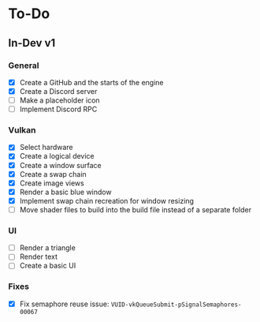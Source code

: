 # To-Do
## In-Dev v1
### General
- [x] Create a GitHub and the starts of the engine
- [x] Create a Discord server
- [ ] Make a placeholder icon
- [ ] Implement Discord RPC
### Vulkan
- [x] Select hardware
- [x] Create a logical device
- [x] Create a window surface
- [x] Create a swap chain
- [x] Create image views
- [x] Render a basic blue window
- [x] Implement swap chain recreation for window resizing
- [ ] Move shader files to build into the build file instead of a separate folder
### UI
- [ ] Render a triangle
- [ ] Render text
- [ ] Create a basic UI
### Fixes
- [x] Fix semaphore reuse issue: `VUID-vkQueueSubmit-pSignalSemaphores-00067`
